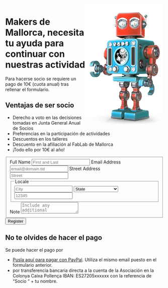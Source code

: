 <img src="./images/RobotRetro.png" width="250" align="right" />

# Makers de Mallorca, necesita tu ayuda para continuar con nuestras actividad
Para hacerse socio se requiere un pago de 10€ (cuota anual) tras rellenar el formulario. 

## Ventajas de ser socio
* Derecho a voto en las decisiones tomadas en Junta General Anual de Socios
* Preferencias en la participación de actividades
* Descuentos en los talleres
* Descuento en la afiliación al FabLab de Mallorca
* ¡Todo ello por 10€ al año!

<form id="fs-frm" name="registration-form" accept-charset="utf-8" action="https://formspree.io/YOUR_EMAIL_HERE" method="post">
  <fieldset id="fs-frm-inputs">
    <label for="full-name">Full Name</label>
    <input type="text" name="name" id="full-name" placeholder="First and Last" required="">
    <label for="email-address">Email Address</label>
    <input type="email" name="_replyto" id="email-address" placeholder="email@domain.tld" required="">
    <label for="street-address">Street Address</label>
    <input type="text" name="street" id="street-address" placeholder="Street" required="">
    <fieldset class="locale">
      <legend>Locale</legend>
      <input type="text" name="city" placeholder="City" required="">
      <select name="state" required="">
        <option value="Select" selected="" disabled="">State</option>
      	<option value="AL">Alabama</option>
      	<option value="AK">Alaska</option>
      	<option value="AZ">Arizona</option>
      	<option value="AR">Arkansas</option>
      	<option value="CA">California</option>
      	<option value="CO">Colorado</option>
      	<option value="CT">Connecticut</option>
      	<option value="DE">Delaware</option>
      	<option value="DC">District Of Columbia</option>
      	<option value="FL">Florida</option>
      	<option value="GA">Georgia</option>
      	<option value="HI">Hawaii</option>
      	<option value="ID">Idaho</option>
      	<option value="IL">Illinois</option>
      	<option value="IN">Indiana</option>
      	<option value="IA">Iowa</option>
      	<option value="KS">Kansas</option>
      	<option value="KY">Kentucky</option>
      	<option value="LA">Louisiana</option>
      	<option value="ME">Maine</option>
      	<option value="MD">Maryland</option>
      	<option value="MA">Massachusetts</option>
      	<option value="MI">Michigan</option>
      	<option value="MN">Minnesota</option>
      	<option value="MS">Mississippi</option>
      	<option value="MO">Missouri</option>
      	<option value="MT">Montana</option>
      	<option value="NE">Nebraska</option>
      	<option value="NV">Nevada</option>
      	<option value="NH">New Hampshire</option>
      	<option value="NJ">New Jersey</option>
      	<option value="NM">New Mexico</option>
      	<option value="NY">New York</option>
      	<option value="NC">North Carolina</option>
      	<option value="ND">North Dakota</option>
      	<option value="OH">Ohio</option>
      	<option value="OK">Oklahoma</option>
      	<option value="OR">Oregon</option>
      	<option value="PA">Pennsylvania</option>
      	<option value="RI">Rhode Island</option>
      	<option value="SC">South Carolina</option>
      	<option value="SD">South Dakota</option>
      	<option value="TN">Tennessee</option>
      	<option value="TX">Texas</option>
      	<option value="UT">Utah</option>
      	<option value="VT">Vermont</option>
      	<option value="VA">Virginia</option>
      	<option value="WA">Washington</option>
      	<option value="WV">West Virginia</option>
      	<option value="WI">Wisconsin</option>
      	<option value="WY">Wyoming</option>
      </select>
      <input type="text" name="postal-code" placeholder="12345" required="">
    </fieldset>
    <label for="note">Note</label>
    <textarea rows="2" name="note" id="note" placeholder="Include any additional information"></textarea>
    <input type="hidden" name="_subject" id="email-subject" value="Registration Form Submission">
  </fieldset>
  <input type="submit" value="Register">
</form>

## No te olvides de hacer el pago
Se puede hacer el pago por 
* [Pusla aquí para pagar con PayPal](https://www.paypal.com/myaccount/transfer/homepage?from=SUM-QuickLink). Utiliza el mismo email puesto en el formulario anterior.
* por transferencia bancaria directa a la cuenta de la Asociación en la Colonya Caixa Pollença IBAN: ES27205xxxxxx con la referencia de “Socio “ + tu nombre.


